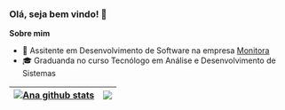 ### Olá, seja bem vindo! 👋

**Sobre mim**

- 💼 Assitente em Desenvolvimento de Software na empresa [Monitora](https://monitora.info/app/webroot/site/)
- 🎓 Graduanda no curso Tecnólogo em Análise e Desenvolvimento de Sistemas

| <a href="https://github.com/Ana-Paula-Ferrari/github-readme-stats"><img align="center" src="https://github-readme-stats.vercel.app/api?username=Ana-Paula-Ferrari&show_icons=true&include_all_commits=true&theme=radical&hide_border=true" alt="Ana github stats" /></a> | <a href="https://github.com/Ana-Paula-Ferrari/github-readme-stats"><img align="center" src="https://github-readme-stats.vercel.app/api/top-langs/?username=Ana-Paula-Ferrari&layout=compact&theme=radical&hide_border=true" /></a> |
| ------------- | ------------- |

